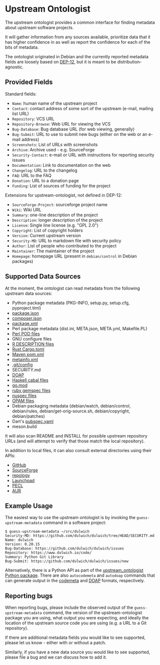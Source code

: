 Upstream Ontologist
===================

The upstream ontologist provides a common interface for finding metadata about
upstream software projects.

It will gather information from any sources available, prioritize data that it
has higher confidence in as well as report the confidence for each of the
bits of metadata.

The ontologist originated in Debian and the currently reported metadata fields
are loosely based on [DEP-12](https://dep-team.pages.debian.net/deps/dep12),
but it is meant to be distribution-agnostic.

Provided Fields
---------------

Standard fields:

* ``Name``: human name of the upstream project
* ``Contact``: contact address of some sort of the upstream
  (e-mail, mailing list URL)
* ``Repository``: VCS URL
* ``Repository-Browse``: Web URL for viewing the VCS
* ``Bug-Database``: Bug database URL (for web viewing, generally)
* ``Bug-Submit``: URL to use to submit new bugs (either on the web or an e-mail address)
* ``Screenshots``: List of URLs with screenshots
* ``Archive``: Archive used - e.g. SourceForge
* ``Security-Contact``: e-mail or URL with instructions for reporting security issues
* ``Documentation``: Link to documentation on the web
* ``Changelog``: URL to the changelog
* ``FAQ``: URL to the FAQ
* ``Donation``: URL to a donation page
* ``Funding``: List of sources of funding for the project

Extensions for upstream-ontologist, not defined in DEP-12:

* ``SourceForge-Project``: sourceforge project name
* ``Wiki``: Wiki URL
* ``Summary``: one-line description of the project
* ``Description``: longer description of the project
* ``License``: Single line license (e.g. "GPL 2.0")
* ``Copyright``: List of copyright holders
* ``Version``: Current upstream version
* ``Security-MD``: URL to markdown file with security policy
* ``Author``: List of people who contributed to the project
* ``Maintainer``: The maintainer of the project
* ``Homepage``: homepage URL (present in ``debian/control`` in Debian packages)

Supported Data Sources
----------------------

At the moment, the ontologist can read metadata from the following upstream
data sources:

* Python package metadata (PKG-INFO, setup.py, setup.cfg, pyproject.timl)
* [package.json](https://docs.npmjs.com/cli/v7/configuring-npm/package-json)
* [composer.json](https://getcomposer.org/doc/04-schema.md)
* [package.xml](https://pear.php.net/manual/en/guide.developers.package2.dependencies.php)
* Perl package metadata (dist.ini, META.json, META.yml, Makefile.PL)
* [Perl POD files](https://perldoc.perl.org/perlpod)
* GNU configure files
* [R DESCRIPTION files](https://r-pkgs.org/description.html)
* [Rust Cargo.toml](https://doc.rust-lang.org/cargo/reference/manifest.html)
* [Maven pom.xml](https://maven.apache.org/pom.html)
* [metainfo.xml](https://www.freedesktop.org/software/appstream/docs/chap-Metadata.html)
* [.git/config](https://git-scm.com/docs/git-config)
* SECURITY.md
* [DOAP](https://github.com/ewilderj/doap)
* [Haskell cabal files](https://cabal.readthedocs.io/en/3.4/cabal-package.html)
* [go.mod](https://golang.org/doc/modules/gomod-ref)
* [ruby gemspec files](https://guides.rubygems.org/specification-reference/)
* [nuspec files](https://docs.microsoft.com/en-us/nuget/reference/nuspec)
* [OPAM files](https://opam.ocaml.org/doc/Manual.html#Package-definitions)
* Debian packaging metadata
  (debian/watch, debian/control, debian/rules, debian/get-orig-source.sh,
  debian/copyright, debian/patches)
* Dart's [pubspec.yaml](https://dart.dev/tools/pub/pubspec)
* meson.build

It will also scan README and INSTALL for possible upstream repository URLs
(and will attempt to verify that those match the local repository).

In addition to local files, it can also consult external directories
using their APIs:

* [GitHub](https://github.com/)
* [SourceForge](https://sourceforge.net/)
* [repology](https://www.repology.org/)
* [Launchpad](https://launchpad.net/)
* [PECL](https://pecl.php.net/)
* [AUR](https://aur.archlinux.org/)

Example Usage
-------------

The easiest way to use the upstream ontologist is by invoking the
``guess-upstream-metadata`` command in a software project:

```console
$ guess-upstream-metadata ~/src/dulwich
Security-MD: https://github.com/dulwich/dulwich/tree/HEAD/SECURITY.md
Name: dulwich
Version: 0.20.15
Bug-Database: https://github.com/dulwich/dulwich/issues
Repository: https://www.dulwich.io/code/
Summary: Python Git Library
Bug-Submit: https://github.com/dulwich/dulwich/issues/new
```

Alternatively, there is a Python API as part of the [upstream\_ontologist
Python package](https://pypi.org/project/upstream-ontologist/). There are also
``autocodemeta`` and ``autodoap`` commands that
can generate output in the [codemeta](https://codemeta.github.io/) and
[DOAP](https://github.com/ewilderj/doap) formats, respectively.

Reporting bugs
--------------

When reporting bugs, please include the observed output of the ``guess-upstream-metadata``
command, the version of the upstream-ontologist package you are using, what
output you were expecting, and ideally the location of the upstream source code
you are using (e.g. a URL to a Git repository).

If there are additional metadata fields you would like to see supported, please
let us know - either with or without a patch.

Similarly, if you have a new data source you would like to see supported, please
file a bug and we can discuss how to add it.
